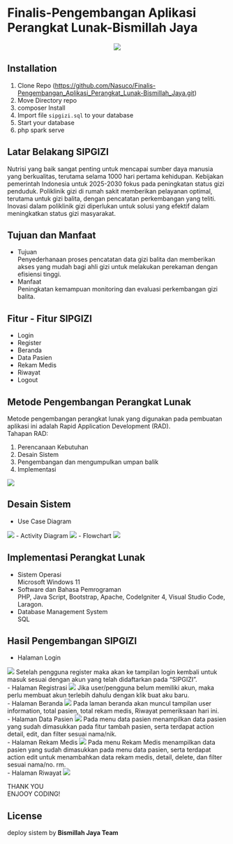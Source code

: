 # Finalis-Pengembangan Aplikasi Perangkat Lunak-Bismillah Jaya

<p align="center">
    <img src="https://github.com/Nasuco/Finalis-Pengembangan_Aplikasi_Perangkat_Lunak-Bismillah_Jaya/blob/main/public/img/SIPGIZI.png" >
</p>

## Installation
1. Clone Repo (https://github.com/Nasuco/Finalis-Pengembangan_Aplikasi_Perangkat_Lunak-Bismillah_Jaya.git)
2. Move Directory repo
3. composer Install
4. Import file `sipgizi.sql` to your database
5. Start your database
6. php spark serve

## Latar Belakang SIPGIZI

Nutrisi yang baik sangat penting untuk mencapai sumber daya manusia yang berkualitas, terutama selama 1000 hari pertama kehidupan. Kebijakan pemerintah Indonesia untuk 2025-2030 fokus pada peningkatan status gizi penduduk. Poliklinik gizi di rumah sakit memberikan pelayanan optimal, terutama untuk gizi balita, dengan pencatatan perkembangan yang teliti. Inovasi dalam poliklinik gizi diperlukan untuk solusi yang efektif dalam meningkatkan status gizi masyarakat.

## Tujuan dan Manfaat
- Tujuan<br>
Penyederhanaan proses pencatatan data gizi balita dan memberikan akses yang mudah bagi ahli gizi untuk melakukan perekaman dengan efisiensi tinggi.<br>
- Manfaat<br>
Peningkatan kemampuan monitoring dan evaluasi perkembangan gizi balita.

## Fitur - Fitur SIPGIZI
- Login
- Register
- Beranda
- Data Pasien
- Rekam Medis
- Riwayat
- Logout

## Metode Pengembangan Perangkat Lunak
Metode pengembangan perangkat lunak yang digunakan pada pembuatan aplikasi ini adalah Rapid Application Development (RAD).<br>
Tahapan RAD:
1. Perencanaan Kebutuhan
2. Desain Sistem
3. Pengembangan dan mengumpulkan umpan balik
4. Implementasi

<img src="https://github.com/Nasuco/Finalis-Pengembangan_Aplikasi_Perangkat_Lunak-Bismillah_Jaya/blob/main/public/img/RAD.png" >

## Desain Sistem
- Use Case Diagram
<img src="https://github.com/Nasuco/Finalis-Pengembangan_Aplikasi_Perangkat_Lunak-Bismillah_Jaya/blob/main/public/img/USECASE.png" >
- Activity Diagram
<img src="https://github.com/Nasuco/Finalis-Pengembangan_Aplikasi_Perangkat_Lunak-Bismillah_Jaya/blob/main/public/img/ACTIVITY.png" >
- Flowchart
<img src="https://github.com/Nasuco/Finalis-Pengembangan_Aplikasi_Perangkat_Lunak-Bismillah_Jaya/blob/main/public/img/FLOWCHART.png" >

## Implementasi Perangkat Lunak
- Sistem Operasi <br>
Microsoft Windows 11<br>
- Software dan Bahasa Pemrograman<br>
PHP, Java Script, Bootstrap, Apache, CodeIgniter 4, Visual Studio Code, Laragon.<br>
- Database Management System<br>
SQL

## Hasil Pengembangan SIPGIZI
- Halaman Login
<img src="https://github.com/Nasuco/Finalis-Pengembangan_Aplikasi_Perangkat_Lunak-Bismillah_Jaya/blob/main/public/img/LOGINSIPGIZI.png" >
Setelah pengguna register maka akan ke tampilan login kembali untuk masuk sesuai dengan akun yang telah didaftarkan pada “SIPGIZI”.<br>
- Halaman Registrasi
<img src="https://github.com/Nasuco/Finalis-Pengembangan_Aplikasi_Perangkat_Lunak-Bismillah_Jaya/blob/main/public/img/REGISTSIPGIZI.png" >
Jika user/pengguna belum memiliki akun, maka perlu membuat akun terlebih dahulu dengan klik buat aku baru.<br>
- Halaman Beranda
<img src="https://github.com/Nasuco/Finalis-Pengembangan_Aplikasi_Perangkat_Lunak-Bismillah_Jaya/blob/main/public/img/BERANDA.png" >
Pada laman beranda akan muncul tampilan user information, total pasien, total rekam medis, Riwayat pemeriksaan hari ini.<br>
- Halaman Data Pasien
<img src="https://github.com/Nasuco/Finalis-Pengembangan_Aplikasi_Perangkat_Lunak-Bismillah_Jaya/blob/main/public/img/DATAPASIEN.png" >
Pada menu data pasien menampilkan data pasien yang sudah dimasukkan pada fitur tambah pasien, serta terdapat action detail, edit, dan filter sesuai nama/nik.<br>
- Halaman Rekam Medis
<img src="https://github.com/Nasuco/Finalis-Pengembangan_Aplikasi_Perangkat_Lunak-Bismillah_Jaya/blob/main/public/img/RM.png" >
Pada menu Rekam Medis menampilkan data pasien yang sudah dimasukkan pada menu data pasien, serta terdapat action edit untuk menambahkan data rekam medis, detail, delete, dan filter sesuai nama/no. rm.<br>
- Halaman Riwayat
<img src="https://github.com/Nasuco/Finalis-Pengembangan_Aplikasi_Perangkat_Lunak-Bismillah_Jaya/blob/main/public/img/RIWAYAT.png" >

THANK YOU<br>
ENJOOY CODING!

## License
deploy sistem by <b>Bismillah Jaya Team</b>